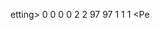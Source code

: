 etting>
			<DefaultHighPerformancePpmUtilityDistributionACSetting>0</DefaultHighPerformancePpmUtilityDistributionACSetting>
			<DefaultHighPerformancePpmUtilityDistributionDCSetting>0</DefaultHighPerformancePpmUtilityDistributionDCSetting>
			<DefaultPowerSaverPpmUtilityDistributionACSetting>0</DefaultPowerSaverPpmUtilityDistributionACSetting>
			<DefaultPowerSaverPpmUtilityDistributionDCSetting>0</DefaultPowerSaverPpmUtilityDistributionDCSetting>
			<DefaultPowerSaverPpmPerfBoostModeACSetting>2</DefaultPowerSaverPpmPerfBoostModeACSetting>
			<DefaultPowerSaverPpmPerfBoostModeDCSetting>2</DefaultPowerSaverPpmPerfBoostModeDCSetting>
			<DefaultBalancedPpmCoreParkingConcurrencyThresholdACSetting>97</DefaultBalancedPpmCoreParkingConcurrencyThresholdACSetting>
			<DefaultBalancedPpmCoreParkingConcurrencyThresholdDCSetting>97</DefaultBalancedPpmCoreParkingConcurrencyThresholdDCSetting>
			<BalancedACSettingIndex>1</BalancedACSettingIndex>
			<BalancedDCSettingIndex>1</BalancedDCSettingIndex>
			<PerformanceACSettingIndex>1</PerformanceACSettingIndex>
			<Pe